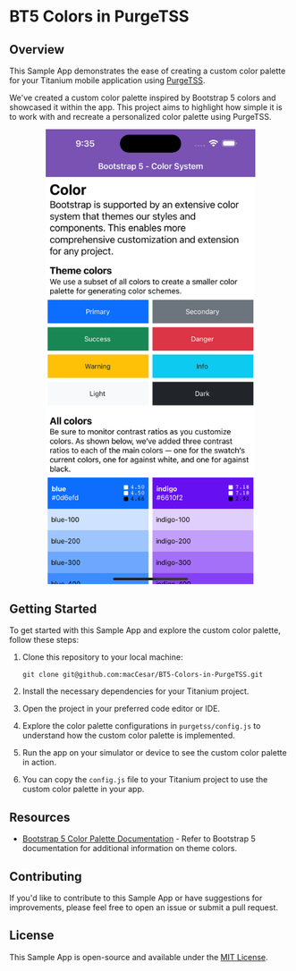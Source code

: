 # BT5 Colors in PurgeTSS

## Overview

This Sample App demonstrates the ease of creating a custom color palette for your Titanium mobile application using [PurgeTSS](https://purgetss.com).

We've created a custom color palette inspired by Bootstrap 5 colors and showcased it within the app. This project aims to highlight how simple it is to work with and recreate a personalized color palette using PurgeTSS.

<p align="center" width="100%">
<img src="app/assets/bt5-color-system.png" width="375" alt="iOS Screen - BT5 Color System" >
</p>

## Getting Started

To get started with this Sample App and explore the custom color palette, follow these steps:

1. Clone this repository to your local machine:

   ```shell
   git clone git@github.com:macCesar/BT5-Colors-in-PurgeTSS.git
   ```

2. Install the necessary dependencies for your Titanium project.

3. Open the project in your preferred code editor or IDE.

4. Explore the color palette configurations in `purgetss/config.js` to understand how the custom color palette is implemented.

5. Run the app on your simulator or device to see the custom color palette in action.

6. You can copy the `config.js` file to your Titanium project to use the custom color palette in your app.

## Resources

- [Bootstrap 5 Color Palette Documentation](https://v5.getbootstrap.com/docs/5.0/customize/color/#theme-colors) - Refer to Bootstrap 5 documentation for additional information on theme colors.

## Contributing

If you'd like to contribute to this Sample App or have suggestions for improvements, please feel free to open an issue or submit a pull request.

## License

This Sample App is open-source and available under the [MIT License](LICENSE).
